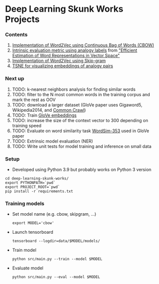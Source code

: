 # Deep Learning Skunk Works Projects


### Contents
1. [Implementation of Word2Vec using Continuous Bag of Words (CBOW)](src/cbow.py)
1. [Intrinsic evaluation metric using analogy labels](src/evaluation.py) from ["Efficient Estimation of Word Representations in Vector Space"](https://arxiv.org/pdf/1301.3781.pdf)
1. [Implementation of Word2Vec using Skip-gram](src/skipgram.py)
1. [TSNE for visualizing embeddings of analogy pairs](scripts/Comparing%20t-SNE.ipynb)

### Next up
1. TODO: k-nearest neighbors analysis for finding similar words
1. TODO: filter to the N most common words in the training corpus and mark the rest as OOV
1. TODO: download a larger dataset (GloVe paper uses Gigaword5, Wikipedia2014, and [Common Crawl](https://commoncrawl.org/the-data/get-started/))
1. TODO: Train [GloVe embeddings](https://nlp.stanford.edu/pubs/glove.pdf)
1. TODO: increase the size of the context vector to 300 depending on training speed
1. TODO: Evaluate on word similarity task [WordSim-353](http://alfonseca.org/eng/research/wordsim353.html) used in GloVe paper
1. TODO: Extrinsic model evaluation (NER)
1. TODO: Write unit tests for model training and inference on small data

### Setup
- Developed using Python 3.9 but probably works on Python 3 version
```shell
cd deep-learning-skunk-works/
export PYTHONPATH=`pwd`
export PROJECT_ROOT=`pwd`
pip install -r requirements.txt
```

### Training models
- Set model name (e.g. cbow, skipgram, ...)
    ```shell
    export MODEL='cbow'
    ```
- Launch tensorboard
    ```shell
    tensorboard --logdir=data/$MODEL/models/
    ```
- Train model
    ```shell
    python src/main.py --train --model $MODEL
    ```
- Evaluate model
    ```shell
    python src/main.py --eval --model $MODEL
    ```
